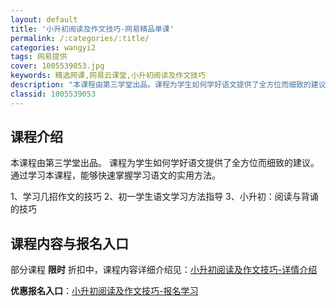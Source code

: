```yaml
---
layout: default
title: '小升初阅读及作文技巧-网易精品单课'
permalink: /:categories/:title/
categories: wangyi2
tags: 网易提供
cover: 1005539053.jpg
keywords: 精选网课,网易云课堂,小升初阅读及作文技巧
description: "本课程由第三学堂出品。课程为学生如何学好语文提供了全方位而细致的建议。通过学习本课程，能够快速掌握学习语文的实用方法。1、学习几招作文的技巧2、初一学生语文学习方法指导3、小升初：阅读与背诵"
classid: 1005539053
---
```


## 课程介绍

本课程由第三学堂出品。
课程为学生如何学好语文提供了全方位而细致的建议。通过学习本课程，能够快速掌握学习语文的实用方法。

1、学习几招作文的技巧
2、初一学生语文学习方法指导
3、小升初：阅读与背诵的技巧

## 课程内容与报名入口

部分课程 **限时** 折扣中，课程内容详细介绍见：[小升初阅读及作文技巧-详情介绍](https://study.163.com/course/introduction/1005539053.htm?share=1&shareId=1025206652&utm_campaign=share&utm_medium=iphoneShare&utm_source=&utm_u=1025206652)

**优惠报名入口**：[小升初阅读及作文技巧-报名学习](https://study.163.com/course/introduction/1005539053.htm?share=1&shareId=1025206652&utm_campaign=share&utm_medium=iphoneShare&utm_source=&utm_u=1025206652)

